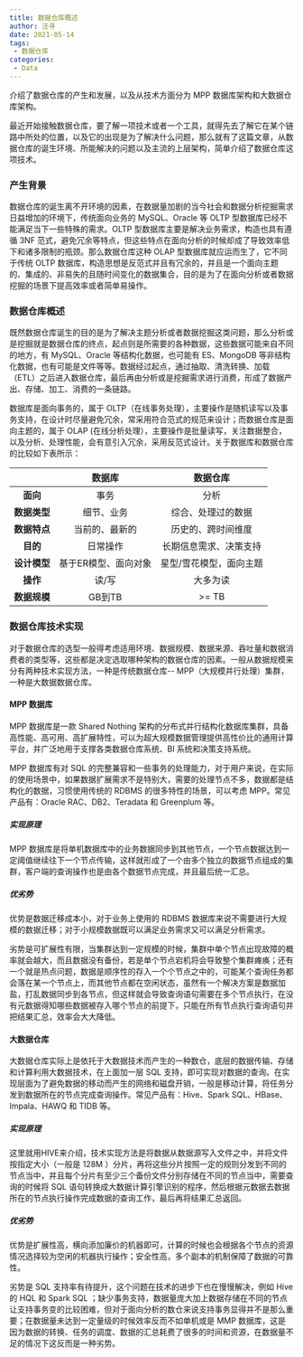 ```yaml
---
title: 数据仓库概述
author: 汪寻
date: 2021-05-14
tags:
 - 数据仓库
categories:
 - Data
---
```


介绍了数据仓库的产生和发展，以及从技术方面分为 MPP 数据库架构和大数据仓库架构。

<!-- more -->

最近开始接触数据仓库，要了解一项技术或者一个工具，就得先去了解它在某个链路中所处的位置，以及它的出现是为了解决什么问题，那么就有了这篇文章，从数据仓库的诞生环境、所能解决的问题以及主流的上层架构，简单介绍了数据仓库这项技术。

### 产生背景

数据仓库的诞生离不开环境的因素，在数据量加剧的当今社会和数据分析挖掘需求日益增加的环境下，传统面向业务的 MySQL、Oracle 等 OLTP 型数据库已经不能满足当下一些特殊的需求。OLTP 型数据库主要是解决业务需求，构造也具有遵循 3NF 范式，避免冗余等特点，但这些特点在面向分析的时候却成了导致效率低下和诸多限制的瓶颈。那么数据仓库这种 OLAP 型数据库就应运而生了，它不同于传统 OLTP 数据库，构造思想是反范式并且有冗余的，并且是一个面向主题的、集成的、非易失的且随时间变化的数据集合，目的是为了在面向分析或者数据挖掘的场景下提高效率或者简单易操作。

### 数据仓库概述

既然数据仓库诞生的目的是为了解决主题分析或者数据挖掘这类问题，那么分析或是挖掘就是数据仓库的终点，起点则是所需要的各种数据，这些数据可能来自不同的地方，有 MySQL、Oracle 等结构化数据，也可能有 ES、MongoDB 等非结构化数据，也有可能是文件等等。数据经过起点，通过抽取、清洗转换、加载（ETL）之后进入数据仓库，最后再由分析或是挖掘需求进行消费，形成了数据产出、存储、加工、消费的一条链路。

数据库是面向事务的，属于 OLTP（在线事务处理），主要操作是随机读写以及事务支持，在设计时尽量避免冗余，常采用符合范式的规范来设计；而数据仓库是面向主题的，属于 OLAP (在线分析处理），主要操作是批量读写，关注数据整合，以及分析、处理性能，会有意引入冗余，采用反范式设计。关于数据库和数据仓库的比较如下表所示：

|          | 数据库         | 数据仓库         |
|:--------:|:-----------:|:------------:|
| **面向**   | 事务          | 分析           |
| **数据类型** | 细节、业务       | 综合、处理过的数据    |
| **数据特点** | 当前的、最新的     | 历史的、跨时间维度    |
| **目的**   | 日常操作        | 长期信息需求、决策支持  |
| **设计模型** | 基于ER模型、面向对象 | 星型/雪花模型，面向主题 |
| **操作**   | 读/写         | 大多为读         |
| **数据规模** | GB到TB       | >= TB        |

### 数据仓库技术实现

对于数据仓库的选型一般得考虑适用环境、数据规模、数据来源、吞吐量和数据消费者的类型等，这些都是决定选取哪种架构的数据仓库的因素。一般从数据规模来分有两种技术实现方法，一种是传统数据仓库-- MPP（大规模并行处理）集群，一种是大数据数据仓库。

#### MPP 数据库

MPP 数据库是一款 Shared Nothing 架构的分布式并行结构化数据库集群，具备高性能、高可用、高扩展特性，可以为超大规模数据管理提供高性价比的通用计算平台，并广泛地用于支撑各类数据仓库系统、BI 系统和决策支持系统。

MPP 数据库有对 SQL 的完整兼容和一些事务的处理能力，对于用户来说，在实际的使用场景中，如果数据扩展需求不是特别大，需要的处理节点不多，数据都是结构化的数据，习惯使用传统的 RDBMS 的很多特性的场景，可以考虑 MPP。常见产品有：Oracle RAC、DB2、Teradata 和 Greenplum 等。

##### 实现原理

MPP 数据库是将单机数据库中的业务数据同步到其他节点，一个节点数据达到一定阈值继续往下一个节点传输，这样就形成了一个由多个独立的数据节点组成的集群，客户端的查询操作也是由各个数据节点完成，并且最后统一汇总。

##### 优劣势

优势是数据迁移成本小，对于业务上使用的 RDBMS 数据库来说不需要进行大规模的数据迁移；对于小规模数据既可以满足业务需求又可以满足分析需求。

劣势是可扩展性有限，当集群达到一定规模的时候，集群中单个节点出现故障的概率就会越大，而且数据没有备份，若是单个节点宕机将会导致整个集群瘫痪；还有一个就是热点问题，数据是顺序性的存入一个个节点之中的，可能某个查询任务都会落在某一个节点上，而其他节点都在空闲状态，虽然有一个解决方案是数据加盐，打乱数据同步到各节点，但这样就会导致查询语句需要在多个节点执行，在没有元数据得知哪些数据被存入哪个节点的前提下，只能在所有节点执行查询语句并把结果汇总，效率会大大降低。

#### 大数据仓库

大数据仓库实际上是依托于大数据技术而产生的一种数仓，底层的数据传输、存储和计算利用大数据技术，在上面加一层 SQL 支持，即可实现对数据的查询。在实现层面为了避免数据的移动而产生的网络和磁盘开销，一般是移动计算，将任务分发到数据所在的节点完成查询操作。常见产品有：Hive、Spark SQL、HBase、Impala、HAWQ 和 TIDB 等。

##### 实现原理

这里就用HIVE来介绍，技术实现方法是将数据从数据源写入文件之中，并将文件按指定大小（一般是 128M ）分片，再将这些分片按照一定的规则分发到不同的节点当中，并且每个分片有至少三个备份文件分别存储在不同的节点当中，需要查询的时候将 SQL 语句转换成大数据计算引擎识别的程序，然后根据元数据去数据所在的节点执行操作完成数据的查询工作，最后再将结果汇总返回。

##### 优劣势

优势是扩展性高，横向添加廉价的机器即可，计算的时候也会根据各个节点的资源情况选择较为空闲的机器执行操作；安全性高，多个副本的机制保障了数据的可靠性。

劣势是 SQL 支持率有待提升，这个问题在技术的进步下也在慢慢解决，例如 Hive 的 HQL 和 Spark SQL ；缺少事务支持，数据量庞大加上数据存储在不同的节点让支持事务变的比较困难，但对于面向分析的数仓来说支持事务显得并不是那么重要；在数据量未达到一定量级的时候效率反而不如单机或是 MMP 数据库，这是因为数据的转换、任务的调度、数据的汇总耗费了很多的时间和资源，在数据量不足的情况下这反而是一种劣势。
